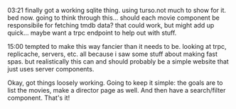 03:21 finally got a working sqlite thing. using turso.not much to show for it. bed now. going to think through this... should each movie component be responsibile for fetching tmdb data? that could work, but might add up quick... maybe want a trpc endpoint to help out with stuff.

15:00 tempted to make this way fancier than it needs to be. looking at trpc, replicache, servers, etc. all because i saw some stuff about making fast spas. but realistically this can and should probably be a simple website that just uses server components.

Okay, got things loosely working. Going to keep it simple: the goals are to list the movies, make a director page as well. And then have a search/filter component. That's it!
